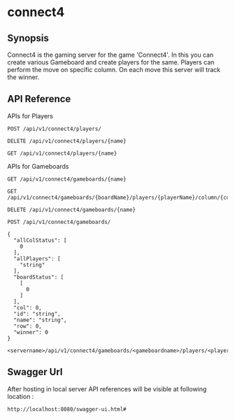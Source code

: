 # connect4
## Synopsis
Connect4 is the gaming server for the game 'Connect4'. In this you can create various Gameboard and create players for the same.
Players can perform the move on specific column. On each move this server will track the winner.
## API Reference

APIs for Players
```
POST /api/v1/connect4/players/
```

```
DELETE /api/v1/connect4/players/{name}
```

```
GET /api/v1/connect4/players/{name}
```

APIs for Gameboards
```
GET /api/v1/connect4/gameboards/{name}
```
```
GET /api/v1/connect4/gameboards/{boardName}/players/{playerName}/column/{columnIndex}
```
```
DELETE /api/v1/connect4/gameboards/{name}
```
```
POST /api/v1/connect4/gameboards/

{
  "allColStatus": [
    0
  ],
  "allPlayers": [
    "string"
  ],
  "boardStatus": [
    [
      0
    ]
  ],
  "col": 0,
  "id": "string",
  "name": "string",
  "row": 0,
  "winner": 0
}
```

```
<servername>/api/v1/connect4/gameboards/<gameboardname>/players/<playername>/column/2
```
## Swagger Url
After hosting in local server API references will be visible at following location :

```
http://localhost:8080/swagger-ui.html#
```
